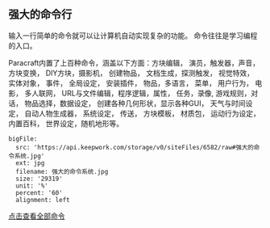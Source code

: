 ## 强大的命令行

输入一行简单的命令就可以让计算机自动实现复杂的功能。 命令往往是学习编程的入口。

Paracraft内置了上百种命令，涵盖以下方面：方块编辑， 演员，触发器，声音，方块变换， DIY方块，摄影机， 创建物品， 文档生成，探测触发， 视觉特效， 实体对象， 事件， 全局设定， 安装插件， 物品，多语言， 菜单， 用户行为， 电影， 多人联网， URL与文件编辑，程序逻辑，属性， 任务，录像, 游戏规则，对话， 物品选择，数据设定， 创建各种几何形状，显示各种GUI， 天气与时间设定， 自动人物生成器， 系统设定， 传送， 方块模板， 材质包， 运动行为设定， 内置百科， 世界设定，随机地形等。

```@BigFile
bigFile:
  src: 'https://api.keepwork.com/storage/v0/siteFiles/6582/raw#强大的命令系统.jpg'
  ext: jpg
  filename: 强大的命令系统.jpg
  size: '29319'
  unit: '%'
  percent: '60'
  alignment: left

```


[点击查看全部命令](/official/paracraft/docs/AllCommands)